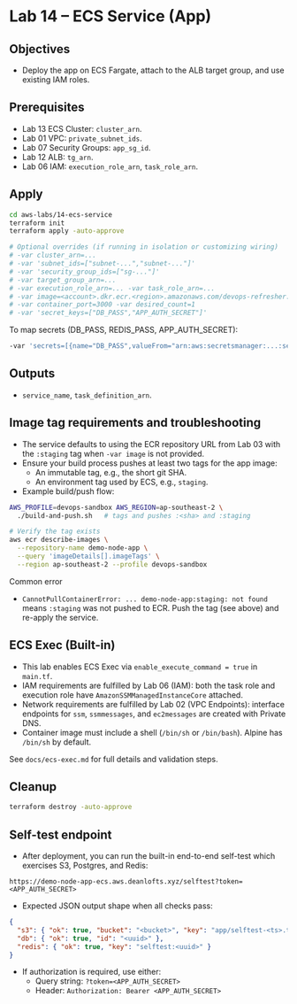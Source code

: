 # Lab 14 – ECS Service (App)

## Objectives

- Deploy the app on ECS Fargate, attach to the ALB target group, and use existing IAM roles.

## Prerequisites

- Lab 13 ECS Cluster: `cluster_arn`.
- Lab 01 VPC: `private_subnet_ids`.
- Lab 07 Security Groups: `app_sg_id`.
- Lab 12 ALB: `tg_arn`.
- Lab 06 IAM: `execution_role_arn`, `task_role_arn`.

## Apply

```bash
cd aws-labs/14-ecs-service
terraform init
terraform apply -auto-approve

# Optional overrides (if running in isolation or customizing wiring)
# -var cluster_arn=...
# -var 'subnet_ids=["subnet-...","subnet-..."]'
# -var 'security_group_ids=["sg-..."]'
# -var target_group_arn=...
# -var execution_role_arn=... -var task_role_arn=...
# -var image=<account>.dkr.ecr.<region>.amazonaws.com/devops-refresher:staging
# -var container_port=3000 -var desired_count=1
# -var 'secret_keys=["DB_PASS","APP_AUTH_SECRET"]'
```

To map secrets (DB_PASS, REDIS_PASS, APP_AUTH_SECRET):

```bash
-var 'secrets=[{name="DB_PASS",valueFrom="arn:aws:secretsmanager:...:secret:/devops-refresher/staging/app/DB_PASS-xxxx"},{name="REDIS_PASS",valueFrom="arn:aws:secretsmanager:...:secret:/devops-refresher/staging/app/REDIS_PASS-xxxx"},{name="APP_AUTH_SECRET",valueFrom="arn:aws:secretsmanager:...:secret:/devops-refresher/staging/app/APP_AUTH_SECRET-xxxx"}]'
```

## Outputs

- `service_name`, `task_definition_arn`.

## Image tag requirements and troubleshooting

- The service defaults to using the ECR repository URL from Lab 03 with the `:staging` tag when `-var image` is not provided.
- Ensure your build process pushes at least two tags for the app image:
  - An immutable tag, e.g., the short git SHA.
  - An environment tag used by ECS, e.g., `staging`.
- Example build/push flow:

```bash
AWS_PROFILE=devops-sandbox AWS_REGION=ap-southeast-2 \
  ./build-and-push.sh   # tags and pushes :<sha> and :staging

# Verify the tag exists
aws ecr describe-images \
  --repository-name demo-node-app \
  --query 'imageDetails[].imageTags' \
  --region ap-southeast-2 --profile devops-sandbox
```

Common error

- `CannotPullContainerError: ... demo-node-app:staging: not found` means `:staging` was not pushed to ECR. Push the tag (see above) and re-apply the service.

## ECS Exec (Built-in)

- This lab enables ECS Exec via `enable_execute_command = true` in `main.tf`.
- IAM requirements are fulfilled by Lab 06 (IAM): both the task role and execution role have `AmazonSSMManagedInstanceCore` attached.
- Network requirements are fulfilled by Lab 02 (VPC Endpoints): interface endpoints for `ssm`, `ssmmessages`, and `ec2messages` are created with Private DNS.
- Container image must include a shell (`/bin/sh` or `/bin/bash`). Alpine has `/bin/sh` by default.

See `docs/ecs-exec.md` for full details and validation steps.

## Cleanup

```bash
terraform destroy -auto-approve
```

## Self-test endpoint

- After deployment, you can run the built-in end-to-end self-test which exercises S3, Postgres, and Redis:

```
https://demo-node-app-ecs.aws.deanlofts.xyz/selftest?token=<APP_AUTH_SECRET>
```

- Expected JSON output shape when all checks pass:

```json
{
  "s3": { "ok": true, "bucket": "<bucket>", "key": "app/selftest-<ts>.txt" },
  "db": { "ok": true, "id": "<uuid>" },
  "redis": { "ok": true, "key": "selftest:<uuid>" }
}
```

- If authorization is required, use either:
  - Query string: `?token=<APP_AUTH_SECRET>`
  - Header: `Authorization: Bearer <APP_AUTH_SECRET>`
